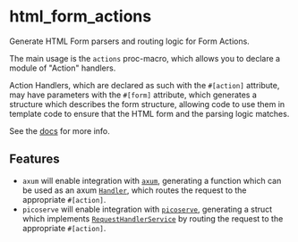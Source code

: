 # html_form_actions

Generate HTML Form parsers and routing logic for Form Actions.

The main usage is the `actions` proc-macro, which allows you to declare a module of "Action" handlers.

Action Handlers, which are declared as such with the `#[action]` attribute, may have parameters with the `#[form]` attribute, which generates a structure which describes the form structure, allowing code to use them in template code to ensure that the HTML form and the parsing logic matches.

See the [docs](https://docs.rs/axum/html_form_actions) for more info.

## Features

- `axum` will enable integration with [`axum`](https://docs.rs/axum), generating a function which can be used as an axum [`Handler`](https://docs.rs/axum/latest/axum/handler/index.html), which routes the request to the appropriate `#[action]`.
- `picoserve` will enable integration with [`picoserve`](https://docs.rs/picoserve), generating a struct which implements [`RequestHandlerService`](https://docs.rs/picoserve/latest/picoserve/routing/trait.RequestHandlerService.html) by routing the request to the appropriate `#[action]`.

